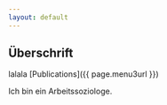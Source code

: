 ```yaml
---
layout: default
---
```


## Überschrift


lalala [Publications]({{ page.menu3url }})

Ich bin ein Arbeitssoziologe.
